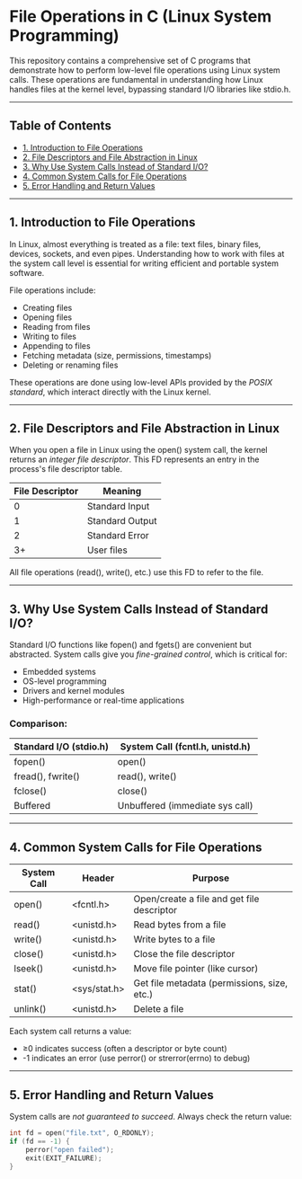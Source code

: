 # File Operations in C (Linux System Programming)

This repository contains a comprehensive set of C programs that demonstrate how to perform low-level file operations using Linux system calls. These operations are fundamental in understanding how Linux handles files at the kernel level, bypassing standard I/O libraries like stdio.h.

---

## Table of Contents

- [1. Introduction to File Operations](#1-introduction-to-file-operations)
- [2. File Descriptors and File Abstraction in Linux](#2-file-descriptors-and-file-abstraction-in-linux)
- [3. Why Use System Calls Instead of Standard I/O?](#3-why-use-system-calls-instead-of-standard-io)
- [4. Common System Calls for File Operations](#4-common-system-calls-for-file-operations)
- [5. Error Handling and Return Values](#5-error-handling-and-return-values)

---

## 1. Introduction to File Operations

In Linux, almost everything is treated as a file: text files, binary files, devices, sockets, and even pipes. Understanding how to work with files at the system call level is essential for writing efficient and portable system software.

File operations include:

- Creating files
- Opening files
- Reading from files
- Writing to files
- Appending to files
- Fetching metadata (size, permissions, timestamps)
- Deleting or renaming files

These operations are done using low-level APIs provided by the *POSIX standard*, which interact directly with the Linux kernel.

---

## 2. File Descriptors and File Abstraction in Linux

When you open a file in Linux using the open() system call, the kernel returns an *integer file descriptor*. This FD represents an entry in the process's file descriptor table.

| File Descriptor | Meaning         |
|-----------------|-----------------|
| 0               | Standard Input  |
| 1               | Standard Output |
| 2               | Standard Error  |
| 3+              | User files      |

All file operations (read(), write(), etc.) use this FD to refer to the file.

---

## 3. Why Use System Calls Instead of Standard I/O?

Standard I/O functions like fopen() and fgets() are convenient but abstracted. System calls give you *fine-grained control*, which is critical for:

- Embedded systems
- OS-level programming
- Drivers and kernel modules
- High-performance or real-time applications

### Comparison:

| Standard I/O (stdio.h)  | System Call (fcntl.h, unistd.h) |
|---------------------------|--------------------------------------|
| fopen()                 | open()                             |
| fread(), fwrite()     | read(), write()                  |
| fclose()                | close()                            |
| Buffered                  | Unbuffered (immediate sys call)      |

---

## 4. Common System Calls for File Operations

| System Call | Header         | Purpose                                        |
|-------------|----------------|------------------------------------------------|
| open()    | <fcntl.h>    | Open/create a file and get file descriptor     |
| read()    | <unistd.h>   | Read bytes from a file                         |
| write()   | <unistd.h>   | Write bytes to a file                          |
| close()   | <unistd.h>   | Close the file descriptor                      |
| lseek()   | <unistd.h>   | Move file pointer (like cursor)                |
| stat()    | <sys/stat.h> | Get file metadata (permissions, size, etc.)    |
| unlink()  | <unistd.h>   | Delete a file                                  |

Each system call returns a value:
- ≥0 indicates success (often a descriptor or byte count)
- -1 indicates an error (use perror() or strerror(errno) to debug)

---

## 5. Error Handling and Return Values

System calls are *not guaranteed to succeed*. Always check the return value:

```c
int fd = open("file.txt", O_RDONLY);
if (fd == -1) {
    perror("open failed");
    exit(EXIT_FAILURE);
}
